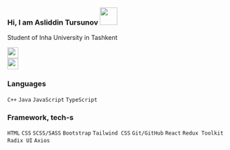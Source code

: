 ### Hi, I am Asliddin Tursunov <img src="https://media3.giphy.com/media/gM5qFksULw54NMWyry/giphy.gif?cid=ecf05e47uqunyujdrege7gtltslvn3s6qly2hchlux88ft1u&rid=giphy.gif&ct=s" width="40px">

Student of Inha University in Tashkent </br>

<a href="https://t.me/farkhodovich_04" >
  <img src="https://seeklogo.com/images/T/telegram-new-2019-simple-logo-FAD5A4800F-seeklogo.com.png" width="25px">
</a>
<br/>
<a href="https://www.linkedin.com/in/asliddin-tursunov/">
 <img src="https://w7.pngwing.com/pngs/1002/775/png-transparent-in-logo-linkedin-facebook-social-media-font-awesome-icon-linkedin-blue-text-trademark-thumbnail.png" width="25px">
</a>

</br>

### Languages 
<code>C++</code>
<code>Java</code>
<code>JavaScript</code>
<code>TypeScript</code>

### Framework, tech-s
<code>HTML</code>
<code>CSS</code>
<code>SCSS/SASS</code>
<code>Bootstrap</code>
<code>Tailwind CSS</code>
<code>Git/GitHub</code>
<code>React</code>
<code>Redux Toolkit</code>
<code>Radix UI</code>
<code>Axios</code>
